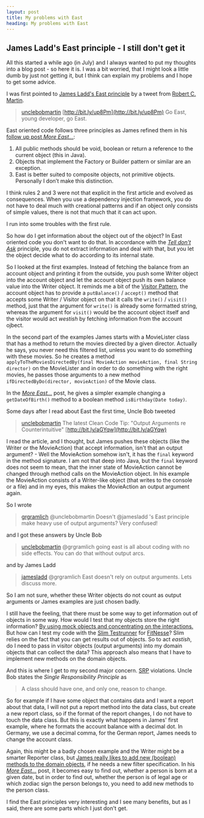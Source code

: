 ```yaml
---
layout: post
title: My problems with East
heading: My problems with East
---
```

James Ladd's East principle - I still don't get it
--------------------------------------------------
All this started a while ago (in July) and I always wanted to put my thoughts into a
blog post - so here it is. I was a bit worried, that I might look a little dumb by just
not getting it, but I think can explain my problems and I hope to get some advice.

I was first pointed to [James Ladd's East principle](http://jamesladdcode.com/?p=12)
by a tweet from [Robert C. Martin](http://www.objectmentor.com/omTeam/martin_r.html).

> [unclebobmartin](http://twitter.com/unclebobmartin) [http://bit.ly/up8Pm](http://bit.ly/up8Pm)
> Go East, young developer, go East.

East oriented code follows three principles as James refined them in his
[follow up post *More East...*](http://jamesladdcode.com/?p=302):

1. All public methods should be void, boolean or return a reference to the current object (this in Java).
2. Objects that implement the Factory or Builder pattern or similar are an exception.
3. East is better suited to composite objects, not primitive objects. Personally I don’t make this distinction.

I think rules 2 and 3 were not that explicit in the first article and evolved as consequences. When you use 
a dependency injection framework, you do not have to deal much with creational patterns and if an object only
consists of simple values, there is not that much that it can act upon.

I run into some troubles with the first rule.

So how do I get information about the object out of the object? In East oriented code you don't want to do that.
In accordance with the [*Tell don't Ask*](http://www.pragprog.com/articles/tell-dont-ask) principle, you do not
extract information and deal with that, but you let the object decide what to do according to its internal state.

So I looked at the first examples. Instead of fetching the balance from an account object and printing it from
the outside, you push some Writer object into the account object and let the account object push its own balance
value into the Writer object. It reminds me a bit of the 
[Visitor Pattern](http://en.wikipedia.org/wiki/Visitor_pattern), the account object has to provide a
`putBalance()` / `accept()` method that accepts some Writer / Visitor object on that it calls the 
`write()` / `visit()` method, just that the argument for `write()` is already some formatted string, whereas the
argument for `visit()` would be the account object itself and the visitor would act *westish* by fetching
information from the account ojbect.

In the second part of the examples 
James starts with a MovieLister class that has a method to return the movies directed by
a given director. Actually he says, you never need this filtered list, unless you want to
do something with these movies. So he creates a method 
`applyToTheMoviesDirectedBy(final MovieAction movieAction, final String director)` on the MovieLister
and in order to do something with the right movies, he passes those arguments to a new method 
`ifDirectedByDo(director, movieAction)` of the Movie class.

In the [*More East...*](http://jamesladdcode.com/?p=302) post, he gives a simpler example
changing a `getDateOfBirth()` method to a boolean method `isBirthday(Date today)`.

Some days after I read about East the first time, Uncle Bob tweeted

> [unclebobmartin](http://twitter.com/unclebobmartin) The latest Clean Code Tip: "Output Arguments re Counterintuitive"
> [http://bit.ly/aGYqw](http://bit.ly/aGYqw)

I read the article, and I thought, but James pushes these objects (like the Writer or the MovieAction)
that accept information, isn't that an output argument? - Well the MovieAction somehow isn't,
it has the `final` keyword in the method signature. I am not that deep into Java, but the `final`
keyword does not seem to mean, that the inner state of MovieAction cannot be changed through method
calls on the MovieAction object.
In his example the MovieAction consists of a Writer-like object (that writes to the console or a file)
and in my eyes, this makes the MovieAction an output argument again.

So I wrote
> [grgramlich](http://twitter.com/grgramlich) @unclebobmartin Doesn't @jamesladd 's East 
> principle make heavy use of output arguments? Very confused!

and I got these answers by Uncle Bob

> [unclebobmartin](http://twitter.com/unclebobmartin) @grgramlich going east is all about coding
> with no side effects. You can do that without output arcs.

and by James Ladd

> [jamesladd](http://twitter.com/jamesladd) @grgramlich East doesn't rely on output arguments. Lets discuss more.

So I am not sure, whether these Writer objects do not count as output arguments or James examples are just chosen badly.

I still have the feeling, that there must be some way to get information out of objects in some way.
How would I test that my objects store the right information?
[By using mock objects and concentrating on the interactions.](http://blog.typemock.com/2009/09/testability-of-east-oriented-code.html)
But how can I test my code with the [Slim Testrunner](http://fitnesse.org/FitNesse.UserGuide.SliM) for
[FitNesse](http://fitnesse.org/)? Slim relies on the fact that you can get results out of objects.
So to act *eastish*, do I need to pass in visitor objects (output arguments) into
my domain objects that can collect the data?
This approach also means that I have to implement new methods on the domain objects.

And this is where I get to my second major concern.
[SRP](http://en.wikipedia.org/wiki/Single_responsibility_principle) violations.
Uncle Bob states the *Single Responsibility Principle* as
> A class should have one, and only one, reason to change.

So for example if I have some object that contains data and I want a report about that data, I will not put
a report method into the data class, but create a new report class, so if the format of the report changes,
I do not have to touch the data class. But this is exactly what happens in James' first example, where he formats
the account balance with a decimal dot. In Germany, we use a decimal comma, for the German report, James needs
to change the account class.

Again, this might be a badly chosen example and the Writer might be a smarter Reporter class, but 
[James really likes to add new (boolean) methods to the domain objects](http://jamesladdcode.com/?p=301),
if he needs a new filter specification.
In his [*More East...*](http://jamesladdcode.com/?p=302) post, it becomes easy to find out, whether a 
person is born at a given date, but in order to find out, whether the person is of legal age or which 
zodiac sign the person belongs to, you need to add new methods to the person class.

I find the East principles very interesting and I see many benefits, but as I said, there are some
parts which I just don't get.


